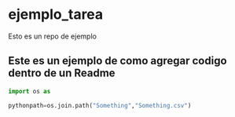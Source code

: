 # ejemplo_tarea
Esto es un repo de ejemplo

## Este es un ejemplo de como agregar codigo dentro de un Readme

```python
import os as

pythonpath=os.join.path("Something","Something.csv")
````
